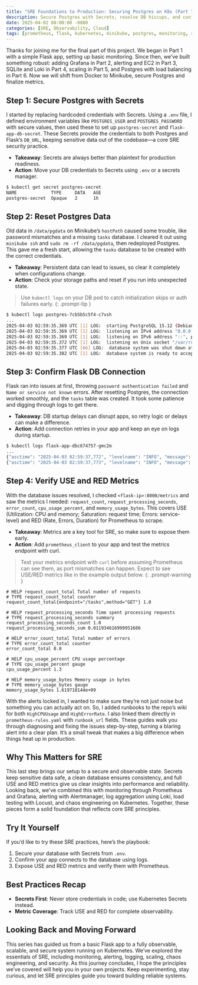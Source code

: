 ```yaml
---
title: "SRE Foundations to Production: Securing Postgres on K8s (Part 7)"
description: Secure Postgres with Secrets, resolve DB hiccups, and confirm USE and RED metrics with Prometheus in a Flask app on Kubernetes.
date: 2025-04-02 08:00:00 -0800
categories: [SRE, Observability, Cloud]
tags: [prometheus, flask, kubernetes, minikube, postgres, monitoring, secrets, observability, use-metrics, red-metrics, devops, cloud]
---
```


Thanks for joining me for the final part of this project. We began in Part 1 with a simple Flask app, setting up basic monitoring. Since then, we’ve built something robust: adding Grafana in Part 2, alerting and EC2 in Part 3, SQLite and Loki in Part 4, scaling in Part 5, and Postgres with load balancing in Part 6. Now we will shift from Docker to Minikube, secure Postgres and finalize metrics.

## Step 1: Secure Postgres with Secrets

I started by replacing hardcoded credentials with Secrets. Using a `.env` file, I defined environment variables like `POSTGRES_USER` and `POSTGRES_PASSWORD` with secure values, then used these to set up `postgres-secret` and `flask-app-db-secret`. These Secrets provide the credentials to both Postgres and Flask’s `DB_URL`, keeping sensitive data out of the codebase—a core SRE security practice.

- **Takeaway**: Secrets are always better than plaintext for production readiness.
- **Action**: Move your DB credentials to Secrets using `.env` or a secrets manager.

```bash
$ kubectl get secret postgres-secret
NAME             TYPE     DATA   AGE
postgres-secret  Opaque   2      1h
```

## Step 2: Reset Postgres Data

Old data in `/data/pgdata` on Minikube’s `hostPath` caused some trouble, like password mismatches and a missing `tasks` database. I cleared it out using `minikube ssh` and `sudo rm -rf /data/pgdata`, then redeployed Postgres. This gave me a fresh start, allowing the `tasks` database to be created with the correct credentials.

- **Takeaway**: Persistent data can lead to issues, so clear it completely when configurations change.
- **Action**: Check your storage paths and reset if you run into unexpected state.

> Use `kubectl logs` on your DB pod to catch initialization skips or auth failures early.
{: .prompt-tip }

```bash
$ kubectl logs postgres-7cb5b5c5f4-c7vsh
...
2025-04-03 02:59:35.369 UTC [1] LOG:  starting PostgreSQL 15.12 (Debian 15.12-1.pgdg120+1) on x86_64-pc-linux-gnu, compiled by gcc (Debian 12.2.0-14) 12.2.0, 64-bit
2025-04-03 02:59:35.369 UTC [1] LOG:  listening on IPv4 address "0.0.0.0", port 5432
2025-04-03 02:59:35.369 UTC [1] LOG:  listening on IPv6 address "::", port 5432
2025-04-03 02:59:35.372 UTC [1] LOG:  listening on Unix socket "/var/run/postgresql/.s.PGSQL.5432"
2025-04-03 02:59:35.377 UTC [66] LOG:  database system was shut down at 2025-04-03 02:59:35 UTC
2025-04-03 02:59:35.382 UTC [1] LOG:  database system is ready to accept connections
```

## Step 3: Confirm Flask DB Connection

Flask ran into issues at first, throwing `password authentication failed` and `Name or service not known` errors. After resetting Postgres, the connection worked smoothly, and the `tasks` table was created. It took some patience and digging through logs to get there.

- **Takeaway**: DB startup delays can disrupt apps, so retry logic or delays can make a difference.
- **Action**: Add connection retries in your app and keep an eye on logs during startup.

```bash
$ kubectl logs flask-app-dbc674757-gmc2m
...
{"asctime": "2025-04-03 02:59:37,772", "levelname": "INFO", "message": "Connected to DB"}
{"asctime": "2025-04-03 02:59:37,773", "levelname": "INFO", "message": "Table created"}
```

## Step 4: Verify USE and RED Metrics

With the database issues resolved, I checked `<flask-ip>:8000/metrics` and saw the metrics I needed: `request_count`, `request_processing_seconds`, `error_count`, `cpu_usage_percent`, and `memory_usage_bytes`. This covers USE (Utilization: CPU and memory; Saturation: request time; Errors: service-level) and RED (Rate, Errors, Duration) for Prometheus to scrape.

- **Takeaway**: Metrics are a key tool for SRE, so make sure to expose them early.
- **Action**: Add `prometheus_client` to your app and test the metrics endpoint with curl.

> Test your metrics endpoint with `curl` before assuming Prometheus can see them, as port mismatches can happen. Expect to see USE/RED metrics like in the example output below.
{: .prompt-warning }

```shell
# HELP request_count_total Total number of requests
# TYPE request_count_total counter
request_count_total{endpoint="/tasks",method="GET"} 1.0

# HELP request_processing_seconds Time spent processing requests
# TYPE request_processing_seconds summary
request_processing_seconds_count 1.0
request_processing_seconds_sum 0.011934616999951686

# HELP error_count_total Total number of errors
# TYPE error_count_total counter
error_count_total 0.0

# HELP cpu_usage_percent CPU usage percentage
# TYPE cpu_usage_percent gauge
cpu_usage_percent 1.3

# HELP memory_usage_bytes Memory usage in bytes
# TYPE memory_usage_bytes gauge
memory_usage_bytes 1.619718144e+09
```

With the alerts locked in, I wanted to make sure they’re not just noise but something you can actually act on. So, I added runbooks to the repo’s wiki for both `HighCPUUsage` and `HighErrorRate`. I also linked them directly in `prometheus-rules.yaml` with `runbook_url` fields. These guides walk you through diagnosing and fixing the issues step-by-step, turning a blaring alert into a clear plan. It’s a small tweak that makes a big difference when things heat up in production.

## Why This Matters for SRE

This last step brings our setup to a secure and observable state. Secrets keep sensitive data safe, a clean database ensures consistency, and full USE and RED metrics give us clear insights into performance and reliability. Looking back, we’ve combined this with monitoring through Prometheus and Grafana, alerting with Alertmanager, log aggregation using Loki, load testing with Locust, and chaos engineering on Kubernetes. Together, these pieces form a solid foundation that reflects core SRE principles.

## Try It Yourself

If you’d like to try these SRE practices, here’s the playbook:

1. Secure your database with Secrets from `.env`.
2. Confirm your app connects to the database using logs.
3. Expose USE and RED metrics and verify them with Prometheus.

## Best Practices Recap

- **Secrets First**: Never store credentials in code; use Kubernetes Secrets instead.
- **Metric Coverage**: Track USE and RED for complete observability.

## Looking Back and Moving Forward

This series has guided us from a basic Flask app to a fully observable, scalable, and secure system running on Kubernetes. We’ve explored the essentials of SRE, including monitoring, alerting, logging, scaling, chaos engineering, and security. As this journey concludes, I hope the principles we’ve covered will help you in your own projects. Keep experimenting, stay curious, and let SRE principles guide you toward building reliable systems.